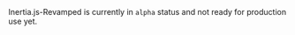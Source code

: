 <CustomBlock type="important">
  Inertia.js-Revamped is currently in <code>alpha</code> status and not ready for production use yet.
</CustomBlock>

